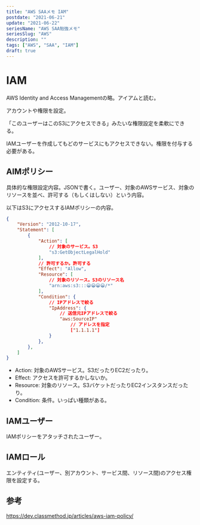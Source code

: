 ```yaml
---
title: "AWS SAAメモ IAM"
postdate: "2021-06-21"
update: "2021-06-22"
seriesName: "AWS SAA勉強メモ"
seriesSlug: "AWS"
description: ""
tags: ["AWS", "SAA", "IAM"]
draft: true
---
```


# IAM

AWS Identity and Access Managementの略。アイアムと読む。

アカウントや権限を設定。

「このユーザーはこのS3にアクセスできる」みたいな権限設定を柔軟にできる。

IAMユーザーを作成してもどのサービスにもアクセスできない。権限を付与する必要がある。

## AIMポリシー

具体的な権限設定内容。JSONで書く。ユーザー、対象のAWSサービス、対象のリソースを並べ、許可する（もしくはしない）という内容。

以下はS3にアクセスするIAMポリシーの内容。

```json
{
	"Version": "2012-10-17",
	"Statement": [
		{
			"Action": [
				// 対象のサービス。S3
				"s3:GetObjectLegalHold"
			],
			// 許可するか。許可する
			"Effect": "Allow",
			"Resource": [
				// 対象のリソース。S3のリソース名
				"arn:aws:s3:::😀😀😀😀/*"
			],
			"Condition": {
				// IPアドレスで絞る
				"IpAddress": {
					// 送信元IPアドレスで絞る
					"aws:SourceIP"
						// アドレスを指定
						["1.1.1.1"]
				}
			},
		},
	]
}
```

- Action: 対象のAWSサービス。S3だったりEC2だったり。
- Effect: アクセスを許可するかしないか。
- Resource: 対象のリソース。S3バケットだったりEC2インスタンスだったり。
- Condition: 条件。いっぱい種類がある。

## IAMユーザー

IAMポリシーをアタッチされたユーザー。

## IAMロール

エンティティ(ユーザー、別アカウント、サービス間、リソース間)のアクセス権限を設定する。

## 参考

https://dev.classmethod.jp/articles/aws-iam-policy/